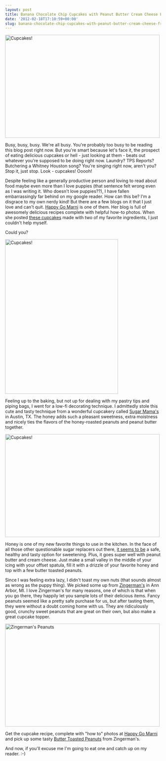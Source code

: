 ```yaml
---
layout: post
title: Banana Chocolate Chip Cupcakes with Peanut Butter Cream Cheese Frosting
date: '2012-02-18T17:10:59+00:00'
slug: banana-chocolate-chip-cupcakes-with-peanut-butter-cream-cheese-frosting
---
```

<a href="http://www.flickr.com/photos/kstar810/6897984399/" title="Cupcakes! by kstar810, on Flickr"><img src="http://farm8.staticflickr.com/7199/6897984399_558031aeec.jpg" width="500" height="333" alt="Cupcakes!"></a>

Busy, busy, busy. We're all busy. You're probably too busy to be reading this blog post right now. But you're smart because let's face it, the prospect of eating delicious cupcakes or hell - just looking at them - beats out whatever you're supposed to be doing right now. Laundry? TPS Reports? Butchering a Whitney Houston song? You're singing right now, aren't you? Stop it, just stop. Look - cupcakes! Ooooh!

Despite feeling like a generally productive person and loving to read about food maybe even more than I love puppies (that sentence felt wrong even as I was writing it. Who doesn't love puppies??), I have fallen embarrassingly far behind on my google reader. How can this be? I'm a disgrace to my own nerdy kind! But there are a few blogs on it that I just love and can't quit. <a href="http://www.happygomarni.com/">Happy Go Marni</a> is one of them. Her blog is full of awesomely delicious recipes complete with helpful how-to photos. When she posted <a href="http://www.happygomarni.com/2012/02/banana-chocolate-chip-cupcakes-with.html">these cupcakes</a> made with two of my favorite ingredients, I just couldn't help myself.

Could you?

<a href="http://www.flickr.com/photos/kstar810/6897985019/" title="Cupcakes! by kstar810, on Flickr"><img src="http://farm8.staticflickr.com/7181/6897985019_19f36a499f.jpg" width="365" height="500" alt="Cupcakes!"></a>

Feeling up to the baking, but not up for dealing with my pastry tips and piping bags, I went for a low-fi decorating technique. I admittedly stole this cute and tasty technique from a wonderful cupcakery called <a href="http://www.yelp.com/biz_photos/xoBBLN7uDy_oI4PiKD4VWA?select=mLSCyX7DXRKeoTvXqG92LA">Sugar Mama's</a> in Austin, TX. The honey adds such a pleasant sweetness, extra moistness and nicely ties the flavors of the honey-roasted peanuts and peanut butter together.

<a href="http://www.flickr.com/photos/kstar810/6897986235/" title="Cupcakes! by kstar810, on Flickr"><img src="http://farm8.staticflickr.com/7040/6897986235_247ddc3667.jpg" width="500" height="333" alt="Cupcakes!"></a>

Honey is one of my new favorite things to use in the kitchen. In the face of all those other questionable sugar replacers out there, <a href="http://www.realfooduniversity.com/best-sweetener/">it seems to be</a> a safe, healthy and tasty option for sweetening. Plus, it goes super well with peanut butter and cream cheese. Just make a small valley in the middle of your icing with your offset spatula, fill it with a drizzle of your favorite honey and top with a few butter toasted peanuts.

Since I was feeling extra lazy, I didn't toast my own nuts (that sounds almost as wrong as the puppy thing). We picked some up from <a href="http://www.zingermans.com/">Zingerman's</a> in Ann Arbor, MI. I love Zingerman's for many reasons, one of which is that when you go there, they happily let you sample lots of their delicious items. Fancy peanuts seemed like a pretty safe purchase for us, but after tasting them, they were without a doubt coming home with us. They are ridiculously good, crunchy sweet peanuts that are great on their own, but also make a great cupcake topper.

<a href="http://www.flickr.com/photos/kstar810/6897985643/" title="Zingerman's Peanuts by kstar810, on Flickr"><img src="http://farm8.staticflickr.com/7042/6897985643_2bc530a227.jpg" width="500" height="333" alt="Zingerman's Peanuts"></a>

Get the cupcake recipe, complete with "how to" photos at <a href="http://www.happygomarni.com/2012/02/banana-chocolate-chip-cupcakes-with.html">Happy Go Marni</a> and pick up some tasty <a href="http://www.zingermans.com/Product.aspx?ProductID=P-NUT">Butter Toasted Peanuts</a> from Zingerman's.

And now, if you'll excuse me I'm going to eat one and catch up on my reader. :-)
